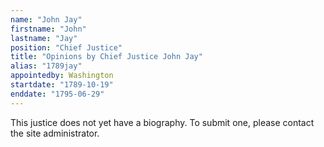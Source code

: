 ```yaml
---
name: "John Jay"
firstname: "John"
lastname: "Jay"
position: "Chief Justice"
title: "Opinions by Chief Justice John Jay"
alias: "1789jay"
appointedby: Washington
startdate: "1789-10-19"
enddate: "1795-06-29"
---
```

This justice does not yet have a biography. To submit one, please contact the site administrator.
